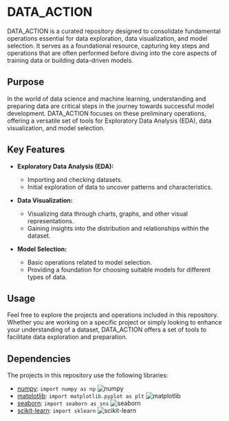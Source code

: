 # DATA_ACTION

DATA_ACTION is a curated repository designed to consolidate fundamental operations essential for data exploration, data visualization, and model selection. It serves as a foundational resource, capturing key steps and operations that are often performed before diving into the core aspects of training data or building data-driven models.

## Purpose

In the world of data science and machine learning, understanding and preparing data are critical steps in the journey towards successful model development. DATA_ACTION focuses on these preliminary operations, offering a versatile set of tools for Exploratory Data Analysis (EDA), data visualization, and model selection.

## Key Features

- **Exploratory Data Analysis (EDA):**
  - Importing and checking datasets.
  - Initial exploration of data to uncover patterns and characteristics.

- **Data Visualization:**
  - Visualizing data through charts, graphs, and other visual representations.
  - Gaining insights into the distribution and relationships within the dataset.

- **Model Selection:**
  - Basic operations related to model selection.
  - Providing a foundation for choosing suitable models for different types of data.

## Usage

Feel free to explore the projects and operations included in this repository. Whether you are working on a specific project or simply looking to enhance your understanding of a dataset, DATA_ACTION offers a set of tools to facilitate data exploration and preparation.

## Dependencies

The projects in this repository use the following libraries:

- [numpy](https://numpy.org/): `import numpy as np` ![numpy](https://img.shields.io/badge/numpy-v1.21.2-blue)
- [matplotlib](https://matplotlib.org/): `import matplotlib.pyplot as plt` ![matplotlib](https://img.shields.io/badge/matplotlib-v3.4.3-blue)
- [seaborn](https://seaborn.pydata.org/): `import seaborn as sns` ![seaborn](https://img.shields.io/badge/seaborn-v0.11.2-blue)
- [scikit-learn](https://scikit-learn.org/stable/): `import sklearn` ![scikit-learn](https://img.shields.io/badge/scikit--learn-v0.24.2-blue)
